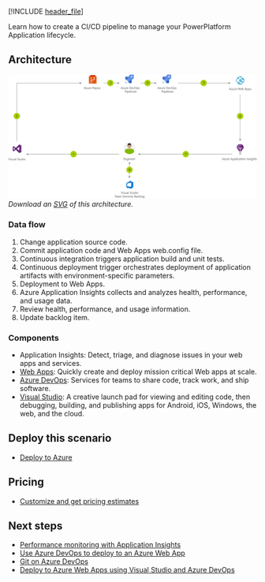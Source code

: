 [!INCLUDE [header_file](../../../includes/sol-idea-header.md)]

Learn how to create a CI/CD pipeline to manage your PowerPlatform Application lifecycle.

## Architecture

![Architecture diagram](../media/azure-devops-continuous-integration-and-continuous-deployment-for-azure-web-apps.png)
*Download an [SVG](../media/azure-devops-continuous-integration-and-continuous-deployment-for-azure-web-apps.svg) of this architecture.*

### Data flow

1. Change application source code.
1. Commit application code and Web Apps web.config file.
1. Continuous integration triggers application build and unit tests.
1. Continuous deployment trigger orchestrates deployment of application artifacts with environment-specific parameters.
1. Deployment to Web Apps.
1. Azure Application Insights collects and analyzes health, performance, and usage data.
1. Review health, performance, and usage information.
1. Update backlog item.

### Components

* Application Insights: Detect, triage, and diagnose issues in your web apps and services.
* [Web Apps](https://azure.microsoft.com/services/app-service/web): Quickly create and deploy mission critical Web apps at scale.
* [Azure DevOps](https://azure.microsoft.com/services/devops): Services for teams to share code, track work, and ship software.
* [Visual Studio](https://www.visualstudio.com/vs/azure): A creative launch pad for viewing and editing code,  then debugging, building, and publishing apps for Android, iOS, Windows, the web, and the cloud.

## Deploy this scenario

* [Deploy to Azure](https://ms.portal.azure.com/#create/Microsoft.AzureProject)

## Pricing

* [Customize and get pricing estimates](https://azure.com/e/b96a4a9dbf804edabc83d00b41ffb245)

## Next steps

* [Performance monitoring with Application Insights](/azure/application-insights/app-insights-detect-triage-diagnose)
* [Use Azure DevOps to deploy to an Azure Web App](/vsts/build-release/apps/cd/azure/aspnet-core-to-azure-webapp)
* [Git on Azure DevOps](/vsts/git/gitquickstart?tabs=visual-studio)
* [Deploy to Azure Web Apps using Visual Studio and Azure DevOps](/vsts/build-release/apps/cd/deploy-docker-webapp)
